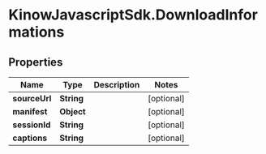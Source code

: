 # KinowJavascriptSdk.DownloadInformations

## Properties
Name | Type | Description | Notes
------------ | ------------- | ------------- | -------------
**sourceUrl** | **String** |  | [optional] 
**manifest** | **Object** |  | [optional] 
**sessionId** | **String** |  | [optional] 
**captions** | **String** |  | [optional] 


